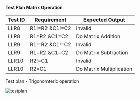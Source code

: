 **Test Plan Matrix Operation**

| Test ID | Requirement | Expected Output |
| --- | --- | --- |
| LLR8 | R1!=R2 &amp;C1!=C2 | Invalid |
| LLR8 | R1=R2 &amp;C1=C2 | Do Matrix Addition |
| LLR9 | R1!=R2 &amp;C1!=C2 | Invalid |
| LLR9 | R1=R2 &amp;C1=C2 | Do Matrix Subtraction |
| LLR10 | R2!=C1 | Invalid |
| LLR10 | R2=C1 | Do Matrix Multiplication |



Test plan - Trigonomteric operation

![testplan](https://user-images.githubusercontent.com/78853987/107902543-c0feb080-6f6c-11eb-8d78-83309dc45eec.PNG)
